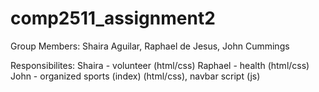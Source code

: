 # comp2511_assignment2

Group Members: Shaira Aguilar, Raphael de Jesus, John Cummings

Responsibilites: Shaira - volunteer (html/css) Raphael - health (html/css) John - organized sports (index) (html/css), navbar script (js)
